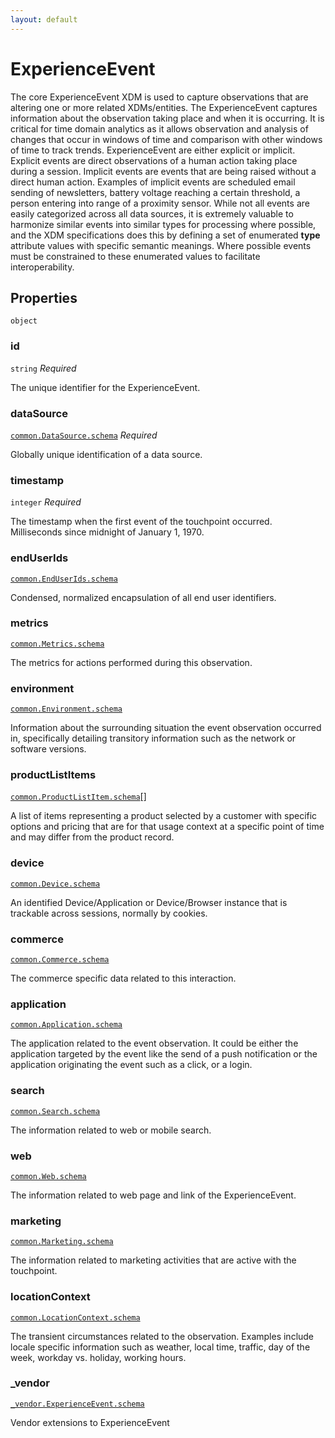 ```yaml
---
layout: default
---
```


# ExperienceEvent

The core ExperienceEvent XDM is used to capture observations that are altering one or more related XDMs/entities. The ExperienceEvent captures information about the observation taking place and when it is occurring. It is critical for time domain analytics as it allows observation and analysis of changes that occur in windows of time and comparison with other windows of time to track trends. ExperienceEvent are either explicit or implicit. Explicit events are direct observations of a human action taking place during a session. Implicit events are events that are being raised without a direct human action. Examples of implicit events are scheduled email sending of newsletters, battery voltage reaching a certain threshold, a person entering into range of a proximity sensor. While not all events are easily categorized across all data sources, it is extremely valuable to harmonize similar events into similar types for processing where possible, and the XDM specifications does this by defining a set of enumerated **type** attribute values with specific semantic meanings. Where possible events must be constrained to these enumerated values to facilitate interoperability.
## Properties

`object`


###  id
`string` _Required_

The unique identifier for the ExperienceEvent.


###  dataSource
[`common.DataSource.schema`](../common/DataSource.schema.md) _Required_

Globally unique identification of a data source.


###  timestamp
`integer` _Required_

The timestamp when the first event of the touchpoint occurred. Milliseconds since midnight of January 1, 1970.


###  endUserIds
[`common.EndUserIds.schema`](../common/EndUserIds.schema.md) 

Condensed, normalized encapsulation of all end user identifiers.



###  metrics
[`common.Metrics.schema`](../common/Metrics.schema.md) 

The metrics for actions performed during this observation.


###  environment
[`common.Environment.schema`](../common/Environment.schema.md) 

Information about the surrounding situation the event observation occurred in, specifically detailing transitory information such as the network or software versions.


###  productListItems
[`common.ProductListItem.schema`](../common/ProductListItem.schema.md)[] 

A list of items representing a product selected by a customer with specific options and pricing that are for that usage context at a specific point of time and may differ from the product record.


###  device
[`common.Device.schema`](../common/Device.schema.md) 

An identified Device/Application or Device/Browser instance that is trackable across sessions, normally by cookies.


###  commerce
[`common.Commerce.schema`](../common/Commerce.schema.md) 

The commerce specific data related to this interaction.


###  application
[`common.Application.schema`](../common/Application.schema.md) 

The application related to the event observation. It could be either the application targeted by the event like the send of a push notification or the application originating the event such as a click, or a login.


###  search
[`common.Search.schema`](../common/Search.schema.md) 

The information related to web or mobile search.


###  web
[`common.Web.schema`](../common/Web.schema.md) 

The information related to web page and link of the ExperienceEvent.


###  marketing
[`common.Marketing.schema`](../common/Marketing.schema.md) 

The information related to marketing activities that are active with the touchpoint.


###  locationContext
[`common.LocationContext.schema`](../common/LocationContext.schema.md) 

The transient circumstances related to the observation. Examples include locale specific information such as weather, local time, traffic, day of the week, workday vs. holiday, working hours.


###  _vendor
[`_vendor.ExperienceEvent.schema`](../_vendor/ExperienceEvent.schema.md) 

Vendor extensions to ExperienceEvent




